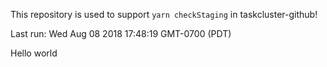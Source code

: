 This repository is used to support `yarn checkStaging` in taskcluster-github!

Last run: Wed Aug 08 2018 17:48:19 GMT-0700 (PDT)

Hello world
